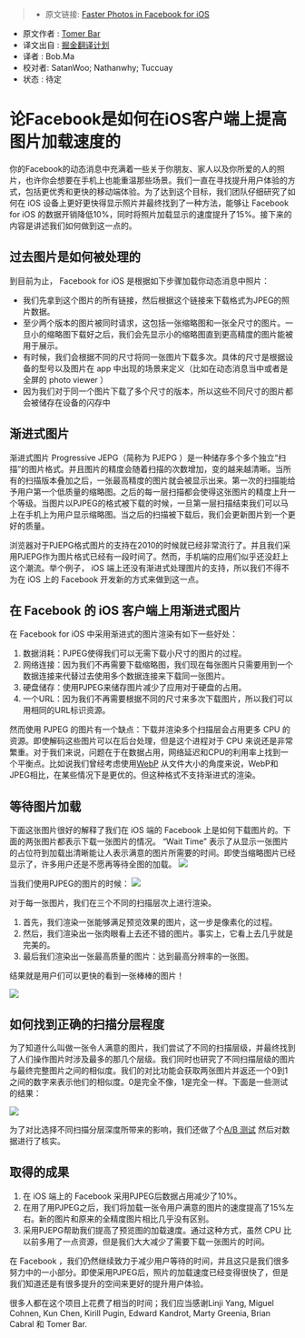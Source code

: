 > * 原文链接: [Faster Photos in Facebook for iOS](https://code.facebook.com/posts/857662304298232/faster-photos-in-facebook-for-ios/)
* 原文作者 : [Tomer Bar](https://www.facebook.com/bar)
* 译文出自 : [掘金翻译计划](https://github.com/xitu/gold-miner)
* 译者 : Bob.Ma
* 校对者: SatanWoo; Nathanwhy; Tuccuay
* 状态 :  待定

<h1>论Facebook是如何在iOS客户端上提高图片加载速度的</h1>
你的Facebook的动态消息中充满着一些关于你朋友、家人以及你所爱的人的照片，也许你会想要在手机上也能重温那些场景。我们一直在寻找提升用户体验的方式，包括更优秀和更快的移动端体验。为了达到这个目标，我们团队仔细研究了如何在 iOS 设备上更好更快得显示照片并最终找到了一种方法，能够让 Facebook for iOS 的数据开销降低10%，同时将照片加载显示的速度提升了15%。接下来的内容是讲述我们如何做到这一点的。

## 过去图片是如何被处理的

到目前为止， Facebook for iOS 是根据如下步骤加载你动态消息中照片：

*   我们先拿到这个图片的所有链接，然后根据这个链接来下载格式为JPEG的照片数据。
*   至少两个版本的图片被同时请求，这包括一张缩略图和一张全尺寸的图片。一旦小的缩略图下载好之后，我们会先显示小的缩略图直到更高精度的图片能被用于展示。
*   有时候，我们会根据不同的尺寸将同一张图片下载多次。具体的尺寸是根据设备的型号以及图片在 app 中出现的场景来定义（比如在动态消息当中或者是全屏的 photo viewer ）
*   因为我们对于同一个图片下载了多个尺寸的版本，所以这些不同尺寸的图片都会被储存在设备的闪存中

## 渐进式图片

渐进式图片 Progressive JEPG（简称为 PJEPG ）是一种储存多个多个独立“扫描”的图片格式。并且图片的精度会随着扫描的次数增加，变的越来越清晰。当所有的扫描版本叠加之后，一张最高精度的图片就会被显示出来。第一次的扫描能给予用户第一个低质量的缩略图。之后的每一层扫描都会使得这张图片的精度上升一个等级。当图片以PJPEG的格式被下载的时候，一旦第一层扫描结束我们可以马上在手机上为用户显示缩略图。当之后的扫描被下载后，我们会更新图片到一个更好的质量。

浏览器对于PJEPG格式图片的支持在2010的时候就已经非常流行了。并且我们采用PJEPG作为图片格式已经有一段时间了。然而，手机端的应用们似乎还没赶上这个潮流。举个例子， iOS 端上还没有渐进式处理图片的支持，所以我们不得不为在 iOS 上的 Facebook 开发新的方式来做到这一点。

## 在 Facebook 的 iOS 客户端上用渐进式图片

在 Facebook for iOS 中采用渐进式的图片渲染有如下一些好处：

1.  数据消耗：PJPEG使得我们可以无需下载小尺寸的图片的过程。
2.  网络连接：因为我们不再需要下载缩略图，我们现在每张图片只需要用到一个数据连接来代替过去使用多个数据连接来下载同一张图片。
3.  硬盘储存：使用PJPEG来储存图片减少了应用对于硬盘的占用。
4.  一个URL：因为我们不再需要根据不同的尺寸来多次下载图片，所以我们可以用相同的URL标识资源。

然而使用 PJPEG 的图片有一个缺点：下载并渲染多个扫描层会占用更多 CPU 的资源。即使解码这些图片可以在后台处理，但是这个进程对于 CPU 来说还是非常繁重。对于我们来说，问题在于在数据占用，网络延迟和CPU的利用率上找到一个平衡点。比如说我们曾经考虑使用[WebP](http://en.wikipedia.org/wiki/WebP) 从文件大小的角度来说，WebP和JPEG相比，在某些情况下是更优的。但这种格式不支持渐进式的渲染。

## 等待图片加载

下面这张图片很好的解释了我们在 iOS 端的 Facebook 上是如何下载图片的。下面的两张图片都表示下载一张图片的情况。 “Wait Time” 表示了从显示一张图片的占位符到加载出清晰能让人表示满意的图片所需要的时间。即使当缩略图片已经显示了，许多用户还是不愿再等待全图的加载。
![](https://fbcdn-dragon-a.akamaihd.net/hphotos-ak-xaf1/t39.2365-6/10540969_770021873088131_38326442_n.jpeg)

当我们使用PJPEG的图片的时候：
![](https://fbcdn-dragon-a.akamaihd.net/hphotos-ak-xap1/t39.2365-6/10935998_1623200524568459_2147345899_n.jpeg)

对于每一张图片，我们在三个不同的扫描层次上进行渲染。

1.  首先，我们渲染一张能够满足预览效果的图片，这一步是像素化的过程。
2.  然后，我们渲染出一张肉眼看上去还不错的图片。事实上，它看上去几乎就是完美的。
3.  最后我们渲染出一张最高质量的图片：达到最高分辨率的一张图。

结果就是用户们可以更快的看到一张棒棒的图片！

![](https://fbcdn-dragon-a.akamaihd.net/hphotos-ak-xft1/t39.2365-6/10935975_819617794775832_888993011_n.png)

## 如何找到正确的扫描分层程度

为了知道什么叫做一张令人满意的图片，我们尝试了不同的扫描层级，并最终找到了人们操作图片时涉及最多的那几个层级。我们同时也研究了不同扫描层级的图片与最终完整图片之间的相似度。我们的对比功能会获取两张图片并返还一个0到1之间的数字来表示他们的相似度。0是完全不像，1是完全一样。下面是一些测试的结果：

![](https://fbcdn-dragon-a.akamaihd.net/hphotos-ak-xpf1/t39.2365-6/10956903_771333189588155_1044601403_n.png)

为了对比选择不同扫描分层深度所带来的影响，我们还做了个[A/B 测试](https://code.facebook.com/posts/520580318041111/airlock-facebook-s-mobile-a-b-testing-framework/) 然后对数据进行了核实。

## 取得的成果

1.  在 iOS 端上的 Facebook 采用PJPEG后数据占用减少了10%。
2.  在用了用PJPEG之后，我们将加载一张令用户满意的图片的速度提高了15%左右。新的图片和原来的全精度图片相比几乎没有区别。
3.  采用PJEPG帮助我们提高了预览图的加载速度。通过这种方式，虽然 CPU 比以前多用了一点资源，但是我们大大减少了需要下载一张图片的时间。

在 Facebook ，我们仍然继续致力于减少用户等待的时间，并且这只是我们很多努力中的一小部分。即使采用PJPEG后，照片的加载速度已经变得很快了，但是我们知道还是有很多提升的空间来更好的提升用户体验。

很多人都在这个项目上花费了相当的时间；我们应当感谢Linji Yang, Miguel Cohnen, Kun Chen, Kirill Pugin, Edward Kandrot, Marty Greenia, Brian Cabral 和 Tomer Bar.
